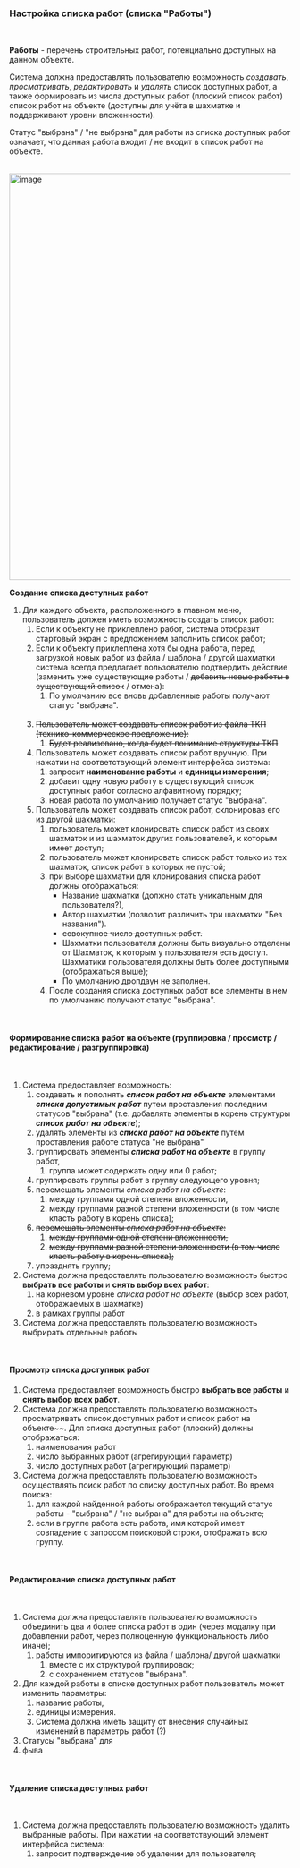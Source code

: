 ### Настройка списка работ (списка "Работы")  

<br>

**Работы** - перечень строительных работ, потенциально доступных на данном объекте.   

Система должна предоставлять пользователю возможность _создавать_, _просматривать_, _редактировать_ и _удалять_ список доступных работ, а также формировать из числа доступных работ (плоский список работ) список работ на объекте (доступны для учёта в шахматке и поддерживают уровни вложенности).  

Статус "выбрана" / "не выбрана" для работы из списка доступных работ означает, что данная работа входит / не входит в список работ на объекте.  
<br>

<img width="727" alt="image" src="https://user-images.githubusercontent.com/122552428/212556648-078c9611-9280-40ef-baaf-ca7692968db7.png">
<br>

**Создание списка доступных работ**

1. Для каждого объекта, расположенного в главном меню, пользователь должен иметь возможность создать список работ:  
    1. Если к объекту не приклеплено работ, система отобразит стартовый экран с предложением заполнить список работ; 
    2. Если к объекту приклеплена хотя бы одна работа, перед загрузкой новых работ из файла / шаблона / другой шахматки система всегда предлагает пользователю подтвердить действие (заменить уже существующие работы / ~~добавить новые работы в существующий список~~ / отмена):
        1. По умолчанию все вновь добавленные работы получают статус "выбрана".   
        <br>
    3. ~~Пользователь может создавать список работ из файла ТКП (технико-коммерческое предложение):~~  
        1. ~~Будет реализовано, когда будет понимание структуры ТКП~~  
    4. Пользователь может создавать список работ вручную. При нажатии на соответствующий элемент интерфейса система:  
        1. запросит **наименование работы** и **единицы измерения**;  
        2. добавит одну новую работу в существующий список доступных работ согласно алфавитному порядку;  
        3. новая работа по умолчанию получает статус "выбрана".  
    5. Пользователь может создавать список работ, склонировав его из другой шахматки:  
        1. пользователь может клонировать список работ из своих шахматок и из шахматок других пользователей, к которым имеет доступ;  
        2. пользователь может клонировать список работ только из тех шахматок, список работ в которых не пустой;  
        3. при выборе шахматки для клонирования списка работ должны отображаться:  
            - Название шахматки (должно стать уникальным для пользователя?),  
            - Автор шахматки (позволит различить три шахматки "Без названия").  
            - ~~совокупное число доступных работ.~~  
            - Шахматки пользователя должны быть визуально отделены от Шахматок, к которым у пользователя есть доступ. Шахматики пользователя должны быть более доступными (отображаться выше);
            - По умолчанию дропдаун не заполнен. 
        4. После создания списка доступных работ все элементы в нем по умолчанию получают статус "выбрана".  
<br>

#### Формирование списка работ на объекте (группировка / просмотр / редактирование / разгруппировка)

<br>

1. Система предоставляет возможность:
    1. создавать и пополнять _**список работ на объекте**_ элементами _**списка допустимых работ**_ путем проставления последним статусов "выбрана" (т.е. добавлять элементы в корень структуры _**список работ на объекте**_);
    2. удалять элементы из _**списка работ на объекте**_ путем проставления работе статуса "не выбрана"
    3. группировать элементы _**списка работ на объекте**_ в группу работ,
        1. группа может содержать одну или 0 работ;
    5. группировать группы работ в группу следующего уровня;
    7. перемещать элементы _списка работ на объекте_:
        1. между группами одной степени вложенности,
        2. между группами разной степени вложенности (в том числе класть работу в корень списка);
    8. ~~перемещать элементы _списка работ на объекте_:~~
        1. ~~между группами одной степени вложенности,~~
        2. ~~между группами разной степени вложенности (в том числе класть работу в корень списка);~~
    10. упразднять группу;
2. Система должна предоставлять пользователю возможность быстро **выбрать все работы** и **снять выбор всех работ**:
    1. на корневом уровне _списка работ на объекте_ (выбор всех работ, отображаемых в шахматке)
    2. в рамках группы работ
3. Система должна предоставлять пользователю возможность выбрирать отдельные работы
<br>

#### Просмотр списка доступных работ

1. Система предоставляет возможность быстро **выбрать все работы** и **снять выбор всех работ**.
2. Система должна предоставлять пользователю возможность просматривать список доступных работ и список работ на объекте~~. Для списка доступных работ (плоский) должны отображаться:
    1. наименования работ
    2. число выбранных работ (агрегирующий параметр)
    3. число доступных работ (агрегирующий параметр)
2. Система должна предоставлять пользователю возможность осуществлять поиск работ по списку доступных работ. Во время поиска:
    1. для каждой найденной работы отображается текущий статус работы - "выбрана" / "не выбрана" для работы на объекте;
    2. если в группе работа есть работа, имя которой имеет совпадение с запросом поисковой строки, отображать всю группу. 

<br>




#### Редактирование списка доступных работ

<br>

1. Система должна предоставлять пользователю возможность объединить два и более списка работ в один (через модалку при добавлении работ, через полноценную функциональность либо иначе);
    1. работы импоритируются из файла / шаблона/ другой шахматки
        1. вместе с их структурой группировок;
        2. с сохранением статусов "выбрана".
3. Для каждой работы в списке доступных работ пользователь может изменить параметры:
    1. название работы,
    2. единицы измерения.
    3. Система должна иметь защиту от внесения случайных изменений в параметры работ (?)
4. Статусы "выбрана" для
5. фыва

<br>



#### Удаление списка доступных работ

<br>

1. Система должна предоставлять пользователю возможность удалить выбранные работы. При нажатии на соответствующий элемент интерфейса система:  
    1. запросит подтверждение об удалении для пользователя;  




